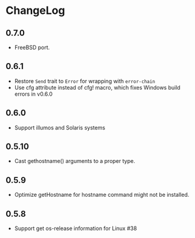 # ChangeLog

## 0.7.0

- FreeBSD port.

## 0.6.1

- Restore `Send` trait to `Error` for wrapping with `error-chain`
- Use cfg attribute instead of cfg! macro, which fixes Windows build errors in v0.6.0

## 0.6.0

- Support illumos and Solaris systems

## 0.5.10

- Cast gethostname() arguments to a proper type.

## 0.5.9

- Optimize getHostname for hostname command might not be installed.

## 0.5.8

- Support get os-release information for Linux #38
